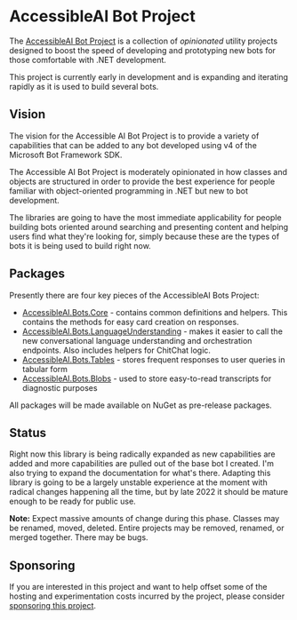 # AccessibleAI Bot Project

The [AccessibleAI Bot Project](https://AccessibleAI.dev/botproject) is a collection of *opinionated* utility projects designed to boost the speed of developing and prototyping new bots for those comfortable with .NET development.

This project is currently early in development and is expanding and iterating rapidly as it is used to build several bots. 

## Vision

The vision for the Accessible AI Bot Project is to provide a variety of capabilities that can be added to any bot developed using v4 of the Microsoft Bot Framework SDK.

The Accessible AI Bot Project is moderately opinionated in how classes and objects are structured in order to provide the best experience for people familiar with object-oriented programming in .NET but new to bot development.

The libraries are going to have the most immediate applicability for people building bots oriented around searching and presenting content and helping users find what they're looking for, simply because these are the types of bots it is being used to build right now.

## Packages

Presently there are four key pieces of the AccessibleAI Bots Project:

- [AccessibleAI.Bots.Core](https://github.com/IntegerMan/AccessibleAI.Bots/tree/main/AccessibleAI.Bots.Core) - contains common definitions and helpers. This contains the methods for easy card creation on responses.
- [AccessibleAI.Bots.LanguageUnderstanding](https://github.com/IntegerMan/AccessibleAI.Bots/tree/main/AccessibleAI.Bots.LanguageUnderstanding) - makes it easier to call the new conversational language understanding and orchestration endpoints. Also includes helpers for ChitChat logic.
- [AccessibleAI.Bots.Tables](https://github.com/IntegerMan/AccessibleAI.Bots/tree/main/AccessibleAI.Bots.Tables) - stores frequent responses to user queries in tabular form
- [AccessibleAI.Bots.Blobs](https://github.com/IntegerMan/AccessibleAI.Bots/tree/main/AccessibleAI.Bots.Blobs) - used to store easy-to-read transcripts for diagnostic purposes

All packages will be made available on NuGet as pre-release packages.

## Status

Right now this library is being radically expanded as new capabilities are added and more capabilities are pulled out of the base bot I created. I'm also trying to expand the documentation for what's there. Adapting this library is going to be a largely unstable experience at the moment with radical changes happening all the time, but by late 2022 it should be mature enough to be ready for public use.

**Note:** Expect massive amounts of change during this phase. Classes may be renamed, moved, deleted. Entire projects may be removed, renamed, or merged together. There may be bugs.

## Sponsoring

If you are interested in this project and want to help offset some of the hosting and experimentation costs incurred by the project, please consider [sponsoring this project](https://github.com/sponsors/IntegerMan).